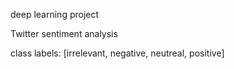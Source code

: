 deep learning project 

Twitter sentiment analysis

class labels:      [irrelevant, negative, neutreal, positive]
